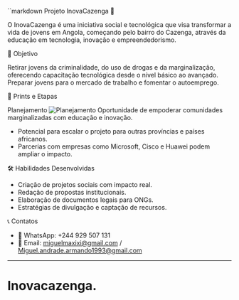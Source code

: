 ``markdown
Projeto InovaCazenga 🚀

O InovaCazenga é uma iniciativa social e tecnológica que visa transformar a vida de jovens em Angola, começando pelo bairro do Cazenga, através da educação em tecnologia, inovação e empreendedorismo.

📌 Objetivo

Retirar jovens da criminalidade, do uso de drogas e da marginalização, oferecendo capacitação tecnológica desde o nível básico ao avançado. Preparar jovens para o mercado de trabalho e fomentar o autoemprego.

📸 Prints e Etapas

Planejamento
![Planejamento](link_da_imagem)
Oportunidade de empoderar comunidades marginalizadas com educação e inovação.
- Potencial para escalar o projeto para outras províncias e países africanos.
- Parcerias com empresas como Microsoft, Cisco e Huawei podem ampliar o impacto.

🛠 Habilidades Desenvolvidas

- Criação de projetos sociais com impacto real.
- Redação de propostas institucionais.
- Elaboração de documentos legais para ONGs.
- Estratégias de divulgação e captação de recursos.

📞 Contatos

- 📱 WhatsApp: ‪+244 929 507 131‬
- 📧 Email: miguelmaxixi@gmail.com / Miguel.andrade.armando1993@gmail.com

---
# Inovacazenga.
